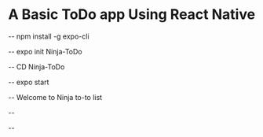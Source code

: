 <h1>A Basic ToDo app Using React Native</h1>
<p>-- npm install -g expo-cli</p>
<p>-- expo init Ninja-ToDo</p>
<p>-- CD Ninja-ToDo </p>
<p>-- expo start</p>
<p>-- Welcome to Ninja to-to list</p>
<p>-- </p>
<p>-- </p>
<p> </p>
<p> </p>
<p> </p>
<p> </p>
<p> </p>
